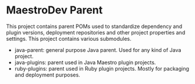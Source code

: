MaestroDev Parent
=================

This project contains parent POMs used to standardize dependency and plugin versions, 
deployment repositories and other project properties and settings.  This project
contains various submodules.

 * java-parent: general purpose Java parent. Used for any kind of Java project.
 * java-plugins: parent used in Java Maestro plugin projects.
 * ruby-plugins: parent used in Ruby plugin projects. Mostly for packaging and deployment purposes.
 